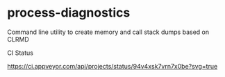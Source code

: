 # process-diagnostics
Command line utility to create memory and call stack dumps based on CLRMD

CI Status

https://ci.appveyor.com/api/projects/status/94v4xsk7vrn7x0be?svg=true
